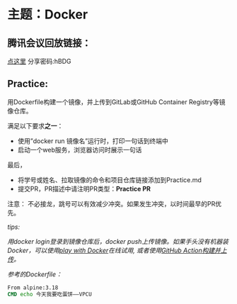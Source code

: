 # 主题：Docker

## 腾讯会议回放链接：
[点这里](https://meeting.tencent.com/user-center/shared-record-info?id=3fc4266f-fb03-4ab5-95b7-834462789495) 
分享密码:hBDG


## Practice:
用Dockerfile构建一个镜像，并上传到GitLab或GitHub Container Registry等镜像仓库。

满足以下要求**之一**：

- 使用”docker run 镜像名”运行时，打印一句话到终端中
- 启动一个web服务，浏览器访问时展示一句话

最后，

- 将学号或姓名、拉取镜像的命令和项目仓库链接添加到Practice.md
- 提交PR，PR描述中请注明PR类型：**Practice PR**

注意： 不必接龙，跳号可以有效减少冲突。如果发生冲突，以时间最早的PR优先。

*tips:*

*用docker login登录到镜像仓库后，docker push上传镜像。如果手头没有机器装Docker，可以使用[play with Docker](https://labs.play-with-docker.com/)在线试用, 或者使用[GitHub Action构建并上传](https://docs.docker.com/build/ci/github-actions/)。*

*参考的Dockerfile：*

```dockerfile
From alpine:3.18
CMD echo 今天我要吃蛋饼——VPCU
```
